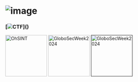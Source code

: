 # ![image](https://github.com/user-attachments/assets/b8b70f66-59fd-4417-957d-be53f6664969)


<!--
### My Lab

[<img src="https://www.kali.org/tools/metasploit-framework/images/metasploit-framework-logo.svg" height="60" alt="python logo"/>]()
[<img src="https://upload.wikimedia.org/wikipedia/commons/2/2b/Kali-dragon-icon.svg" height="70" alt="python logo"/>](https://www.kali.org/)
[<img src="https://tryhackme.com/img/favicon.png" height="60" alt="python logo"/>](https://tryhackme.com/p/paulemacedo)



### Badges
[<img src="https://assets.tryhackme.com/img/badges/ohsint.svg" height="75" alt="python logo"/>](https://tryhackme.com/paulemacedo/badges/ohsint)
[<img src="https://assets.tryhackme.com/img/badges/streak7.svg" height="75" alt="python logo"/>](https://tryhackme.com/paulemacedo/badges/7-day-streak)
<img src="https://github.com/paulemacedo/paulemacedo/assets/59907505/bbdf9b47-7c06-4504-9eac-8f5a10704c09" alt="cat" height="65" >
-->

### [![CTF](https://readme-typing-svg.herokuapp.com?font=Rubik+Glitch&size=25&pause=1000&color=6E548C&width=435&lines=Completed+Rooms!)]()
[<img src="https://github.com/user-attachments/assets/3fc48062-9fd1-4636-b444-55cac6174bb1" height="130" alt="OhSINT"/>](https://github.com/paulemacedo/Capture-The-Flag/blob/main/Easy/OhSINT.md)
[<img src="https://github.com/user-attachments/assets/65ba9aa5-0648-4c7f-b0c0-6643155b18a3" height="130" alt="GloboSecWeek2024"/>](https://github.com/paulemacedo/Capture-The-Flag/blob/main/Easy/OSINT%20-%20GloboSecWeek2024.md)
[<img src="https://github.com/user-attachments/assets/a4e248b5-b34f-422e-be78-45a90a37ae23" height="130" alt="GloboSecWeek2024"/>]()

